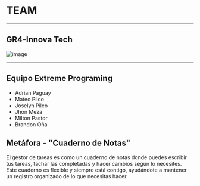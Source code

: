 # TEAM
-----
## GR4-Innova Tech

![image](https://github.com/Milton599/Grupo04/assets/94476123/9657445a-5226-47fa-8038-364655d7683c)

-----

## Equipo Extreme Programing
- Adrian Paguay 
- Mateo Pilco 
- Joselyn Pilco 
- Jhon Meza 
- Milton Pastor 
- Brandon Oña 

## Metáfora - "Cuaderno  de Notas" 
El gestor de tareas es como un cuaderno de notas donde puedes escribir tus tareas, tachar las completadas y hacer cambios según lo necesites. Este cuaderno es flexible y siempre está contigo, ayudándote a mantener un registro organizado de lo que necesitas hacer.


